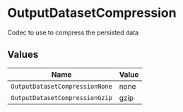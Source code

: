 # OutputDatasetCompression

Codec to use to compress the persisted data


## Values

| Name                           | Value                          |
| ------------------------------ | ------------------------------ |
| `OutputDatasetCompressionNone` | none                           |
| `OutputDatasetCompressionGzip` | gzip                           |